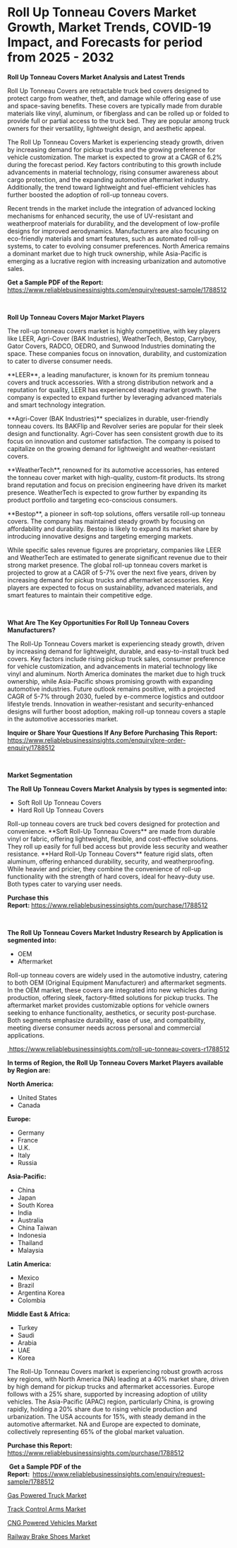 <p><h1>Roll Up Tonneau Covers Market Growth, Market Trends, COVID-19 Impact, and Forecasts for period from 2025 - 2032</h1></p><p><strong>Roll Up Tonneau Covers Market Analysis and Latest Trends</strong></p>
<p><p>Roll Up Tonneau Covers are retractable truck bed covers designed to protect cargo from weather, theft, and damage while offering ease of use and space-saving benefits. These covers are typically made from durable materials like vinyl, aluminum, or fiberglass and can be rolled up or folded to provide full or partial access to the truck bed. They are popular among truck owners for their versatility, lightweight design, and aesthetic appeal.</p><p>The Roll Up Tonneau Covers Market is experiencing steady growth, driven by increasing demand for pickup trucks and the growing preference for vehicle customization. The market is expected to grow at a CAGR of 6.2% during the forecast period. Key factors contributing to this growth include advancements in material technology, rising consumer awareness about cargo protection, and the expanding automotive aftermarket industry. Additionally, the trend toward lightweight and fuel-efficient vehicles has further boosted the adoption of roll-up tonneau covers.</p><p>Recent trends in the market include the integration of advanced locking mechanisms for enhanced security, the use of UV-resistant and weatherproof materials for durability, and the development of low-profile designs for improved aerodynamics. Manufacturers are also focusing on eco-friendly materials and smart features, such as automated roll-up systems, to cater to evolving consumer preferences. North America remains a dominant market due to high truck ownership, while Asia-Pacific is emerging as a lucrative region with increasing urbanization and automotive sales.</p></p>
<p><strong>Get a Sample PDF of the Report:&nbsp;</strong> <a href="https://www.reliablebusinessinsights.com/enquiry/request-sample/1788512?utm_campaign=57&utm_medium=2&utm_source=Github&utm_content=ia&utm_term=22012025&utm_id=roll-up-tonneau-covers">https://www.reliablebusinessinsights.com/enquiry/request-sample/1788512</a></p>
<p>&nbsp;</p>
<p><strong>Roll Up Tonneau Covers Major Market Players</strong></p>
<p><p>The roll-up tonneau covers market is highly competitive, with key players like LEER, Agri-Cover (BAK Industries), WeatherTech, Bestop, Carryboy, Gator Covers, RADCO, OEDRO, and Sunwood Industries dominating the space. These companies focus on innovation, durability, and customization to cater to diverse consumer needs.</p><p>**LEER**, a leading manufacturer, is known for its premium tonneau covers and truck accessories. With a strong distribution network and a reputation for quality, LEER has experienced steady market growth. The company is expected to expand further by leveraging advanced materials and smart technology integration.</p><p>**Agri-Cover (BAK Industries)** specializes in durable, user-friendly tonneau covers. Its BAKFlip and Revolver series are popular for their sleek design and functionality. Agri-Cover has seen consistent growth due to its focus on innovation and customer satisfaction. The company is poised to capitalize on the growing demand for lightweight and weather-resistant covers.</p><p>**WeatherTech**, renowned for its automotive accessories, has entered the tonneau cover market with high-quality, custom-fit products. Its strong brand reputation and focus on precision engineering have driven its market presence. WeatherTech is expected to grow further by expanding its product portfolio and targeting eco-conscious consumers.</p><p>**Bestop**, a pioneer in soft-top solutions, offers versatile roll-up tonneau covers. The company has maintained steady growth by focusing on affordability and durability. Bestop is likely to expand its market share by introducing innovative designs and targeting emerging markets.</p><p>While specific sales revenue figures are proprietary, companies like LEER and WeatherTech are estimated to generate significant revenue due to their strong market presence. The global roll-up tonneau covers market is projected to grow at a CAGR of 5-7% over the next five years, driven by increasing demand for pickup trucks and aftermarket accessories. Key players are expected to focus on sustainability, advanced materials, and smart features to maintain their competitive edge.</p></p>
<p>&nbsp;</p>
<p><strong>What Are The Key Opportunities For Roll Up Tonneau Covers Manufacturers?</strong></p>
<p><p>The Roll-Up Tonneau Covers market is experiencing steady growth, driven by increasing demand for lightweight, durable, and easy-to-install truck bed covers. Key factors include rising pickup truck sales, consumer preference for vehicle customization, and advancements in material technology like vinyl and aluminum. North America dominates the market due to high truck ownership, while Asia-Pacific shows promising growth with expanding automotive industries. Future outlook remains positive, with a projected CAGR of 5-7% through 2030, fueled by e-commerce logistics and outdoor lifestyle trends. Innovation in weather-resistant and security-enhanced designs will further boost adoption, making roll-up tonneau covers a staple in the automotive accessories market.</p></p>
<p><strong>Inquire or Share Your Questions If Any Before Purchasing This Report:</strong> <a href="https://www.reliablebusinessinsights.com/enquiry/pre-order-enquiry/1788512?utm_campaign=57&utm_medium=2&utm_source=Github&utm_content=ia&utm_term=22012025&utm_id=roll-up-tonneau-covers">https://www.reliablebusinessinsights.com/enquiry/pre-order-enquiry/1788512</a></p>
<p>&nbsp;</p>
<p><strong>Market Segmentation</strong></p>
<p><strong>The Roll Up Tonneau Covers Market Analysis by types is segmented into:</strong></p>
<p><ul><li>Soft Roll Up Tonneau Covers</li><li>Hard Roll Up Tonneau Covers</li></ul></p>
<p><p>Roll-up tonneau covers are truck bed covers designed for protection and convenience. **Soft Roll-Up Tonneau Covers** are made from durable vinyl or fabric, offering lightweight, flexible, and cost-effective solutions. They roll up easily for full bed access but provide less security and weather resistance. **Hard Roll-Up Tonneau Covers** feature rigid slats, often aluminum, offering enhanced durability, security, and weatherproofing. While heavier and pricier, they combine the convenience of roll-up functionality with the strength of hard covers, ideal for heavy-duty use. Both types cater to varying user needs.</p></p>
<p><strong>Purchase this Report:&nbsp;</strong><a href="https://www.reliablebusinessinsights.com/purchase/1788512?utm_campaign=57&utm_medium=2&utm_source=Github&utm_content=ia&utm_term=22012025&utm_id=roll-up-tonneau-covers">https://www.reliablebusinessinsights.com/purchase/1788512</a></p>
<p>&nbsp;</p>
<p><strong>The Roll Up Tonneau Covers Market Industry Research by Application is segmented into:</strong></p>
<p><ul><li>OEM</li><li>Aftermarket</li></ul></p>
<p><p>Roll-up tonneau covers are widely used in the automotive industry, catering to both OEM (Original Equipment Manufacturer) and aftermarket segments. In the OEM market, these covers are integrated into new vehicles during production, offering sleek, factory-fitted solutions for pickup trucks. The aftermarket market provides customizable options for vehicle owners seeking to enhance functionality, aesthetics, or security post-purchase. Both segments emphasize durability, ease of use, and compatibility, meeting diverse consumer needs across personal and commercial applications.</p></p>
<p><a href="https://www.reliablebusinessinsights.com/roll-up-tonneau-covers-r1788512?utm_campaign=57&utm_medium=2&utm_source=Github&utm_content=ia&utm_term=22012025&utm_id=roll-up-tonneau-covers">&nbsp;https://www.reliablebusinessinsights.com/roll-up-tonneau-covers-r1788512</a></p>
<p><strong>In terms of Region, the Roll Up Tonneau Covers Market Players available by Region are:</strong></p>
<p>
    <p> <strong> North America: </strong>
        <ul>
            <li>United States</li>
            <li>Canada</li>
        </ul>
        </p> 
    <p> <strong> Europe: </strong>
        <ul>
            <li>Germany</li>
            <li>France</li>
            <li>U.K.</li>
            <li>Italy</li>
            <li>Russia</li>
        </ul>
        </p> 
    <p> <strong> Asia-Pacific: </strong>
        <ul>
            <li>China</li>
            <li>Japan</li>
            <li>South Korea</li>
            <li>India</li>
            <li>Australia</li>
            <li>China Taiwan</li>
            <li>Indonesia</li>
            <li>Thailand</li>
            <li>Malaysia</li>
        </ul>
        </p> 
    <p> <strong> Latin America: </strong>
        <ul>
            <li>Mexico</li>
            <li>Brazil</li>
            <li>Argentina Korea</li>
            <li>Colombia</li>
        </ul>
        </p> 
    <p> <strong> Middle East & Africa: </strong>
        <ul>
            <li>Turkey</li>
            <li>Saudi</li>
            <li>Arabia</li>
            <li>UAE</li>
            <li>Korea</li>
        </ul>
    </p>
    </p>
<p><p>The Roll-Up Tonneau Covers market is experiencing robust growth across key regions, with North America (NA) leading at a 40% market share, driven by high demand for pickup trucks and aftermarket accessories. Europe follows with a 25% share, supported by increasing adoption of utility vehicles. The Asia-Pacific (APAC) region, particularly China, is growing rapidly, holding a 20% share due to rising vehicle production and urbanization. The USA accounts for 15%, with steady demand in the automotive aftermarket. NA and Europe are expected to dominate, collectively representing 65% of the global market valuation.</p></p>
<p><strong>Purchase this Report: </strong><a href="https://www.reliablebusinessinsights.com/purchase/1788512?utm_campaign=57&utm_medium=2&utm_source=Github&utm_content=ia&utm_term=22012025&utm_id=roll-up-tonneau-covers">https://www.reliablebusinessinsights.com/purchase/1788512</a></p>
<p>&nbsp;<strong>Get a Sample PDF of the Report:&nbsp;&nbsp;</strong><a href="https://www.reliablebusinessinsights.com/enquiry/request-sample/1788512?utm_campaign=57&utm_medium=2&utm_source=Github&utm_content=ia&utm_term=22012025&utm_id=roll-up-tonneau-covers">https://www.reliablebusinessinsights.com/enquiry/request-sample/1788512</a></p>
<p><strong></strong></p>
<p><p><a href="https://github.com/ccreola81/Market-Research-Report-List-1/blob/main/gas-powered-truck-market.md?utm_campaign=57&utm_medium=2&utm_source=Github&utm_content=ia&utm_term=22012025&utm_id=roll-up-tonneau-covers">Gas Powered Truck Market</a></p><p><a href="https://github.com/bolalfredia7777/Market-Research-Report-List-1/blob/main/track-control-arms-market.md?utm_campaign=57&utm_medium=2&utm_source=Github&utm_content=ia&utm_term=22012025&utm_id=roll-up-tonneau-covers">Track Control Arms Market</a></p><p><a href="https://github.com/redwaymarilynn63/Market-Research-Report-List-1/blob/main/cng-powered-vehicles-market.md?utm_campaign=57&utm_medium=2&utm_source=Github&utm_content=ia&utm_term=22012025&utm_id=roll-up-tonneau-covers">CNG Powered Vehicles Market</a></p><p><a href="https://github.com/chungwimbu4/Market-Research-Report-List-1/blob/main/railway-brake-shoes-market.md?utm_campaign=57&utm_medium=2&utm_source=Github&utm_content=ia&utm_term=22012025&utm_id=roll-up-tonneau-covers">Railway Brake Shoes Market</a></p></p>